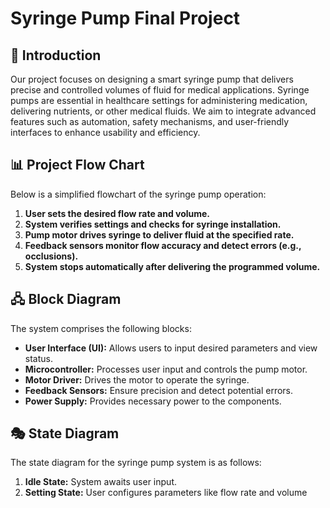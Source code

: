 # Syringe Pump Final Project

## 📌 Introduction
Our project focuses on designing a smart syringe pump that delivers precise and controlled volumes of fluid for medical applications. Syringe pumps are essential in healthcare settings for administering medication, delivering nutrients, or other medical fluids. We aim to integrate advanced features such as automation, safety mechanisms, and user-friendly interfaces to enhance usability and efficiency.

## 📊 Project Flow Chart
Below is a simplified flowchart of the syringe pump operation:
1. **User sets the desired flow rate and volume.**
2. **System verifies settings and checks for syringe installation.**
3. **Pump motor drives syringe to deliver fluid at the specified rate.**
4. **Feedback sensors monitor flow accuracy and detect errors (e.g., occlusions).**
5. **System stops automatically after delivering the programmed volume.**

## 🖧 Block Diagram
The system comprises the following blocks:
- **User Interface (UI):** Allows users to input desired parameters and view status.
- **Microcontroller:** Processes user input and controls the pump motor.
- **Motor Driver:** Drives the motor to operate the syringe.
- **Feedback Sensors:** Ensure precision and detect potential errors.
- **Power Supply:** Provides necessary power to the components.

## 🎭 State Diagram
The state diagram for the syringe pump system is as follows:
1. **Idle State:** System awaits user input.
2. **Setting State:** User configures parameters like flow rate and volume

